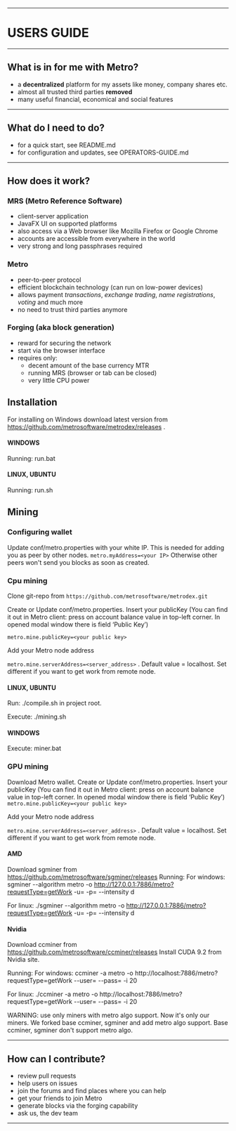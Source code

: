 ----
# USERS GUIDE #

----
## What is in for me with Metro? ##

  - a **decentralized** platform for my assets like money, company shares etc.
  - almost all trusted third parties **removed**
  - many useful financial, economical and social features

----
## What do I need to do? ##

  - for a quick start, see README.md
  - for configuration and updates, see OPERATORS-GUIDE.md

----
## How does it work? ##

### MRS (Metro Reference Software) ###

  - client-server application
  - JavaFX UI on supported platforms
  - also access via a Web browser like Mozilla Firefox or Google Chrome
  - accounts are accessible from everywhere in the world
  - very strong and long passphrases required

### Metro ###

  - peer-to-peer protocol
  - efficient blockchain technology (can run on low-power devices)
  - allows payment *transactions*, *exchange trading*, *name registrations*, *voting* and much more
  - no need to trust third parties anymore

### Forging (aka block generation) ###

  - reward for securing the network
  - start via the browser interface
  - requires only:
    - decent amount of the base currency MTR
    - running MRS (browser or tab can be closed)
    - very little CPU power

## Installation ##
For installing on Windows download latest version from https://github.com/metrosoftware/metrodex/releases .

#### WINDOWS ####
Running: run.bat

#### LINUX, UBUNTU ####
Running: run.sh 


## Mining ###

### Configuring wallet ###
Update conf/metro.properties with your white IP. This is needed for adding you as peer by other nodes.
`metro.myAddress=<your IP>`
Otherwise other peers won't send you blocks as soon as created.

### Cpu mining ###

Clone git-repo from `https://github.com/metrosoftware/metrodex.git`

Create or Update conf/metro.properties. Insert your publicKey (You can find it out in Metro client: press on account balance value in top-left corner. In opened modal window there is field ‘Public Key’)

`metro.mine.publicKey=<your public key>`

Add your Metro node address

`metro.mine.serverAddress=<server_address>` . Default value = localhost. Set different if you want to get work from remote node. 

#### LINUX, UBUNTU ####
Run: ./compile.sh in project root.

Execute: ./mining.sh

#### WINDOWS ####

Execute: miner.bat



### GPU mining ###
Download Metro wallet.
Create or Update conf/metro.properties. Insert your publicKey (You can find it out in Metro client: press on account balance value in top-left corner. In opened modal window there is field ‘Public Key’)
`metro.mine.publicKey=<your public key>`

Add your Metro node address

`metro.mine.serverAddress=<server_address>` . Default value = localhost. Set different if you want to get work from remote node.


#### AMD #### 
Download sgminer from https://github.com/metrosoftware/sgminer/releases
Running: 
For windows:
sgminer --algorithm metro -o http://127.0.0.1:7886/metro?requestType=getWork -u= -p= --intensity d

For linux:
./sgminer --algorithm metro -o http://127.0.0.1:7886/metro?requestType=getWork -u= -p= --intensity d


#### Nvidia #### 
Download ccminer from https://github.com/metrosoftware/ccminer/releases
Install CUDA 9.2 from Nvidia site.

Running: 
For windows:
ccminer -a metro -o http://localhost:7886/metro?requestType=getWork --user= --pass= -i 20

For linux:
./ccminer -a metro -o http://localhost:7886/metro?requestType=getWork --user= --pass= -i 20


WARNING: use only miners with metro algo support. Now it's only our miners. We forked base ccminer, sgminer and add metro algo support. Base ccminer, sgminer don't support metro algo. 

----
## How can I contribute? ##

  - review pull requests
  - help users on issues
  - join the forums and find places where you can help
  - get your friends to join Metro
  - generate blocks via the forging capability
  - ask us, the dev team

----